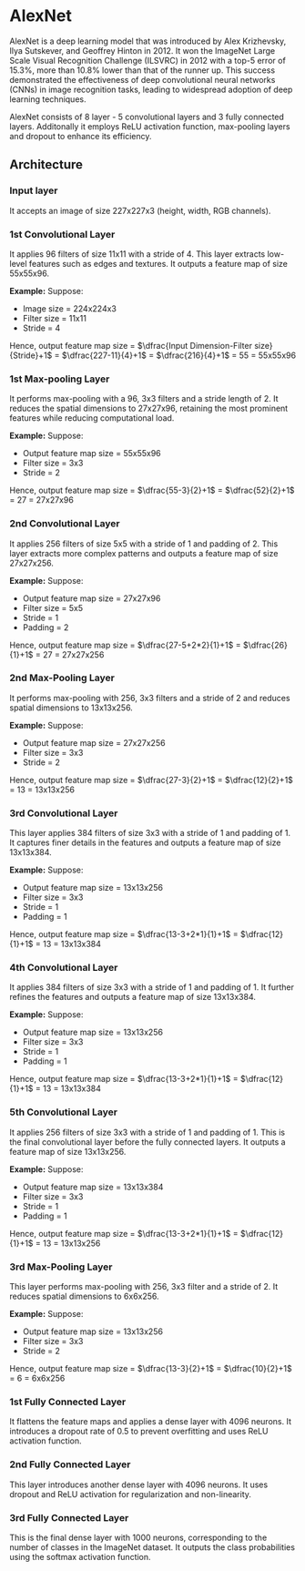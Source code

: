 # AlexNet

AlexNet is a deep learning model that was introduced by Alex Krizhevsky, Ilya Sutskever, and Geoffrey Hinton in 2012. It won the ImageNet Large Scale Visual Recognition Challenge (ILSVRC) in 2012 with a top-5 error of 15.3%, more than 10.8% lower than that of the runner up. This success demonstrated the effectiveness of deep convolutional neural networks (CNNs) in image recognition tasks, leading to widespread adoption of deep learning techniques.

AlexNet consists of 8 layer - 5 convolutional layers and 3 fully connected layers. Additonally it employs ReLU activation function, max-pooling layers and dropout to enhance its efficiency.

## Architecture

### Input layer
It accepts an image of size 227x227x3 (height, width, RGB channels).

### 1st Convolutional Layer
It applies 96 filters of size 11x11 with a stride of 4. This layer extracts low-level features such as edges and textures. It outputs a feature map of size 55x55x96.

**Example:**
Suppose:
- Image size = 224x224x3
- Filter size = 11x11
- Stride = 4

Hence, output feature map size = $\dfrac{Input Dimension-Filter size}{Stride}+1$ = $\dfrac{227-11}{4}+1$ = $\dfrac{216}{4}+1$ = $55$ = 55x55x96

### 1st Max-pooling Layer
It performs max-pooling with a 96, 3x3 filters and a stride length of 2. It reduces the spatial dimensions to 27x27x96, retaining the most prominent features while reducing computational load.

**Example:**
Suppose:
- Output feature map size = 55x55x96
- Filter size = 3x3
- Stride = 2

Hence, output feature map size = $\dfrac{55-3}{2}+1$ = $\dfrac{52}{2}+1$ = $27$ = 27x27x96

### 2nd Convolutional Layer
It applies 256 filters of size 5x5 with a stride of 1 and padding of 2. This layer extracts more complex patterns and outputs a feature map of size 27x27x256.

**Example:**
Suppose:
- Output feature map size = 27x27x96
- Filter size = 5x5
- Stride = 1
- Padding = 2

Hence, output feature map size = $\dfrac{27-5+2*2}{1}+1$ = $\dfrac{26}{1}+1$ = $27$ = 27x27x256

### 2nd Max-Pooling Layer
It performs max-pooling with 256, 3x3 filters and a stride of 2 and reduces spatial dimensions to 13x13x256.

**Example:**
Suppose:
- Output feature map size = 27x27x256
- Filter size = 3x3
- Stride = 2

Hence, output feature map size = $\dfrac{27-3}{2}+1$ = $\dfrac{12}{2}+1$ = $13$ = 13x13x256

### 3rd Convolutional Layer
This layer applies 384 filters of size 3x3 with a stride of 1 and padding of 1. It captures finer details in the features and outputs a feature map of size 13x13x384.

**Example:**
Suppose:
- Output feature map size = 13x13x256
- Filter size = 3x3
- Stride = 1
- Padding = 1

Hence, output feature map size = $\dfrac{13-3+2*1}{1}+1$ = $\dfrac{12}{1}+1$ = $13$ = 13x13x384

### 4th Convolutional Layer
It applies 384 filters of size 3x3 with a stride of 1 and padding of 1. It further refines the features and outputs a feature map of size 13x13x384.

**Example:**
Suppose:
- Output feature map size = 13x13x256
- Filter size = 3x3
- Stride = 1
- Padding = 1

Hence, output feature map size = $\dfrac{13-3+2*1}{1}+1$ = $\dfrac{12}{1}+1$ = $13$ = 13x13x384

### 5th Convolutional Layer
It applies 256 filters of size 3x3 with a stride of 1 and padding of 1. This is the final convolutional layer before the fully connected layers. It outputs a feature map of size 13x13x256.

**Example:**
Suppose:
- Output feature map size = 13x13x384
- Filter size = 3x3
- Stride = 1
- Padding = 1

Hence, output feature map size = $\dfrac{13-3+2*1}{1}+1$ = $\dfrac{12}{1}+1$ = $13$ = 13x13x256

### 3rd Max-Pooling Layer
This layer performs max-pooling with 256, 3x3 filter and a stride of 2. It reduces spatial dimensions to 6x6x256.

**Example:**
Suppose:
- Output feature map size = 13x13x256
- Filter size = 3x3
- Stride = 2

Hence, output feature map size = $\dfrac{13-3}{2}+1$ = $\dfrac{10}{2}+1$ = $6$ = 6x6x256

### 1st Fully Connected Layer
It flattens the feature maps and applies a dense layer with 4096 neurons. It introduces a dropout rate of 0.5 to prevent overfitting and uses ReLU activation function.

### 2nd Fully Connected Layer
This layer introduces another dense layer with 4096 neurons. It uses dropout and ReLU activation for regularization and non-linearity.

### 3rd Fully Connected Layer
This is the final dense layer with 1000 neurons, corresponding to the number of classes in the ImageNet dataset. It outputs the class probabilities using the softmax activation function.
